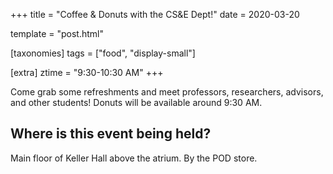 +++
title = "Coffee & Donuts with the CS&E Dept!"
date = 2020-03-20

template = "post.html"

[taxonomies]
tags = ["food", "display-small"]

[extra]
ztime = "9:30-10:30 AM"
+++

<!-- more -->

Come grab some refreshments and meet professors, researchers, advisors, and
other students!   Donuts will be available around 9:30 AM.

## Where is this event being held?  
Main floor of Keller Hall above the atrium. By the POD store. 
